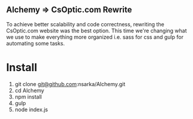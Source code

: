 ## Alchemy => CsOptic.com Rewrite

To achieve better scalability and code correctness, rewriting the CsOptic.com website was the best option. This time we're changing what we use to make everything more organized i.e. sass for css and gulp for automating some tasks.

# Install
1. git clone git@github.com:nsarka/Alchemy.git
2. cd Alchemy
3. npm install
4. gulp
5. node index.js
